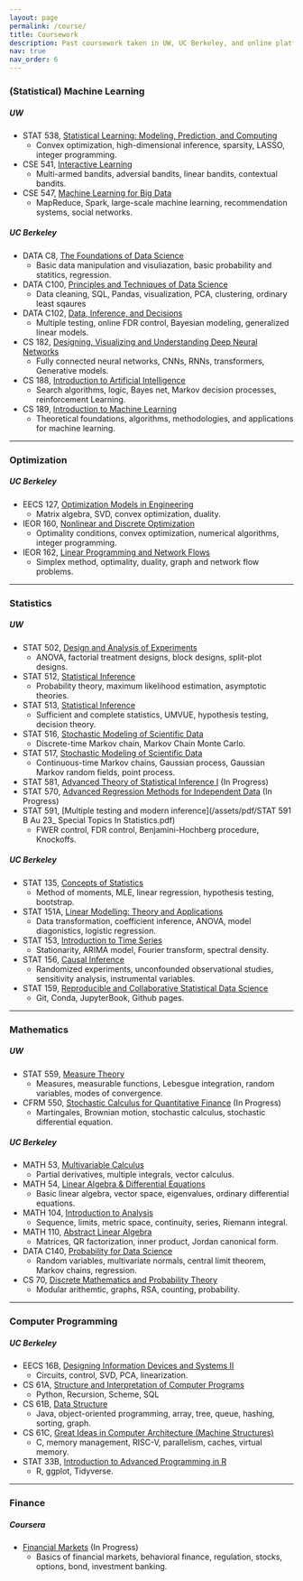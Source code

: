 ```yaml
---
layout: page
permalink: /course/
title: Coursework
description: Past coursework taken in UW, UC Berkeley, and online platforms. Courses are summarized in selected keywords and organized by categories. 
nav: true
nav_order: 6
---
```


### (Statistical) Machine Learning

##### UW

- STAT 538, [Statistical Learning: Modeling, Prediction, and Computing](https://stat.uw.edu/academics/course-catalog/stat-538)
    - Convex optimization, high-dimensional inference, sparsity, LASSO, integer programming.
- CSE 541, [Interactive Learning](https://courses.cs.washington.edu/courses/cse541/24sp/)
    - Multi-armed bandits, adversial bandits, linear bandits, contextual bandits.
- CSE 547, [Machine Learning for Big Data](https://courses.cs.washington.edu/courses/cse547/24sp/#:~:text=William%20Howard-%20Snyder.%20Oscar%20Liu.%20Content.%20What%20is)
    - MapReduce, Spark, large-scale machine learning, recommendation systems, social networks.

##### UC Berkeley

- DATA C8, [The Foundations of Data Science](https://www.data8.org/#:~:text=The%20course%20teaches%20critical%20concepts%20and%20skills%20in)
    - Basic data manipulation and visuliazation, basic probability and statitics, regression.
- DATA C100, [Principles and Techniques of Data Science](https://ds100.org/#:~:text=Prepare%20students%20for%20advanced%20Berkeley%20courses%20in%20data-management)
    - Data cleaning, SQL, Pandas, visualization, PCA, clustering, ordinary least sqaures
- DATA C102, [Data, Inference, and Decisions](https://data102.org/#:~:text=Data%20102:%20Data,%20Inference,%20and%20Decisions.%20UC%20Berkeley.)
    - Multiple testing, online FDR control, Bayesian modeling, generalized linear models.
- CS 182, [Designing, Visualizing and Understanding Deep Neural Networks](https://cs182sp22.github.io/#:~:text=CS%20182%20/%20282A%20Spring%202022%20%20CS)
    - Fully connected neural networks, CNNs, RNNs, transformers, Generative models.
- CS 188, [Introduction to Artificial Intelligence](https://www2.eecs.berkeley.edu/Courses/CS188/#:~:text=Spring:%203.0-3.0%20hours%20of%20lecture%20and%201.0-1.5%20hours)
    - Search algorithms, logic, Bayes net, Markov decision processes, reinforcement Learning.
- CS 189, [Introduction to Machine Learning](https://www2.eecs.berkeley.edu/Courses/CS189/#:~:text=CS%20189.%20Introduction%20to%20Machine%20Learning.%20Catalog%20Description:)
    - Theoretical foundations, algorithms, methodologies, and applications for machine learning.

---

### Optimization

##### UC Berkeley

- EECS 127, [Optimization Models in Engineering](https://www2.eecs.berkeley.edu/Courses/EECS127/#:~:text=EECS%20127.%20Optimization%20Models%20in%20Engineering.%20Catalog%20Description:)
    - Matrix algebra, SVD, convex optimization, duality. 
- IEOR 160, [Nonlinear and Discrete Optimization](https://lavaei.ieor.berkeley.edu/Course_IEOR160_Fall_2022.html)
    - Optimality conditions, convex optimization, numerical algorithms, integer programming.
- IEOR 162, [Linear Programming and Network Flows](https://lavaei.ieor.berkeley.edu/Course_IEOR162_Fall_2022.html)
    - Simplex method, optimality, duality, graph and network flow problems.

---

### Statistics 

##### UW

- STAT 502, [Design and Analysis of Experiments](https://stat.uw.edu/academics/course-catalog/stat-502)
    - ANOVA, factorial treatment designs, block designs, split-plot designs.
- STAT 512, [Statistical Inference](https://stat.uw.edu/academics/course-catalog/stat-512)
    - Probability theory, maximum likelihood estimation, asymptotic theories.
- STAT 513, [Statistical Inference](https://stat.uw.edu/academics/course-catalog/stat-513)
    - Sufficient and complete statistics, UMVUE, hypothesis testing, decision theory.
- STAT 516, [Stochastic Modeling of Scientific Data](https://stat.uw.edu/academics/course-catalog/stat-516)
    - Discrete-time Markov chain, Markov Chain Monte Carlo.
- STAT 517, [Stochastic Modeling of Scientific Data](https://stat.uw.edu/academics/course-catalog/stat-517)
    - Continuous-time Markov chains, Gaussian process, Gaussian Markov random fields, point process.
- STAT 581, [Advanced Theory of Statistical Inference I](https://stat.uw.edu/academics/course-catalog/stat-581) (In Progress)
- STAT 570, [Advanced Regression Methods for Independent Data](https://stat.uw.edu/academics/course-catalog/stat-570) (In Progress)
- STAT 591, [Multiple testing and modern inference](/assets/pdf/STAT 591 B Au 23_ Special Topics In Statistics.pdf)
    - FWER control, FDR control, Benjamini-Hochberg procedure, Knockoffs.

##### UC Berkeley

- STAT 135, [Concepts of Statistics](https://stat135.berkeley.edu/)
    - Method of moments, MLE, linear regression, hypothesis testing, bootstrap.
- STAT 151A, [Linear Modelling: Theory and Applications](https://stat151a.berkeley.edu/)
    - Data transformation, coefficient inference, ANOVA, model diagonistics, logistic regression.
- STAT 153, [Introduction to Time Series](https://stat153.berkeley.edu/)
    - Stationarity, ARIMA model, Fourier transform, spectral density.
- STAT 156, [Causal Inference](https://stat156.berkeley.edu/)
    - Randomized experiments, unconfounded observational studies, sensitivity analysis, instrumental variables.
- STAT 159, [Reproducible and Collaborative Statistical Data Science](https://stat159.berkeley.edu/)
    - Git, Conda, JupyterBook, Github pages.

---

### Mathematics

##### UW

- STAT 559, [Measure Theory](https://stat.uw.edu/academics/course-catalog/stat-559)
    - Measures, measurable functions, Lebesgue integration, random variables, modes of convergence.
- CFRM 550, [Stochastic Calculus for Quantitative Finance](/assets/pdf/CFRM-550-syllabus-1.01.pdf) (In Progress)
    - Martingales, Brownian motion, stochastic calculus, stochastic differential equation.

##### UC Berkeley

- MATH 53, [Multivariable Calculus](https://math.berkeley.edu/courses/overview/lowerdivcourses/math53)
    - Partial derivatives, multiple integrals, vector calculus.
- MATH 54, [Linear Algebra & Differential Equations](https://math.berkeley.edu/courses/overview/lowerdivcourses/math54)
    - Basic linear algebra, vector space, eigenvalues, ordinary differential equations.
- MATH 104, [Introduction to Analysis](https://classes.berkeley.edu/content/2021-summer-math-104-004-lec-004)
    - Sequence, limits, metric space, continuity, series, Riemann integral.
- MATH 110, [Abstract Linear Algebra](https://classes.berkeley.edu/content/2021-summer-math-110-004-lec-004)
    - Matrices, QR factorization, inner product, Jordan canonical form.
- DATA C140, [Probability for Data Science](http://prob140.org/)
    - Random variables, multivariate normals, central limit theorem, Markov chains, regression.
- CS 70, [Discrete Mathematics and Probability Theory](https://www.eecs70.org/)
    - Modular arithemtic, graphs, RSA, counting, probability.

---

### Computer Programming

##### UC Berkeley

- EECS 16B, [Designing Information Devices and Systems II](https://eecs16b.org/)
    - Circuits, control, SVD, PCA, linearization.
- CS 61A, [Structure and Interpretation of Computer Programs](https://cs61a.org/)
    - Python, Recursion, Scheme, SQL
- CS 61B, [Data Structure](https://www2.eecs.berkeley.edu/Courses/CS61B/)
    - Java, object-oriented programming, array, tree, queue, hashing, sorting, graph.
- CS 61C, [Great Ideas in Computer Architecture (Machine Structures)](https://cs61c.org/fa24/?file=/lectures/pdf/lec01.pdf)
    - C, memory management, RISC-V, parallelism, caches, virtual memory.
- STAT 33B, [Introduction to Advanced Programming in R](https://stat33b.berkeley.edu/)
    - R, ggplot, Tidyverse.

---

### Finance

##### Coursera

- [Financial Markets](https://www.coursera.org/learn/financial-markets-global?msockid=0f6e13fe5a24602017e7073e5b9e619d) (In Progress)
    - Basics of financial markets, behavioral finance, regulation, stocks, options, bond, investment banking.

